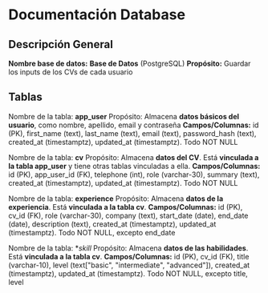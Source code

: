 # Documentación Database

## Descripción General

  **Nombre base de datos:**
  **Base de Datos** (PostgreSQL)
  **Propósito:** Guardar los inputs de los CVs de cada usuario

## Tablas

  Nombre de la tabla: **app_user**
  Propósito: Almacena **datos básicos del usuario**, como nombre, apellido, email y contraseña
  **Campos/Columnas:** id (PK), first_name (text), last_name (text), email (text), password_hash (text), created_at (timestamptz), updated_at (timestamptz). Todo NOT NULL

  Nombre de la tabla: **cv**
  Propósito: Almacena **datos del CV**. Está **vinculada a la tabla app_user** y tiene otras tablas vinculadas a ella.
  **Campos/Columnas:** id (PK), app_user_id (FK), telephone (int), role (varchar-30), summary (text), created_at (timestamptz), updated_at (timestamptz). Todo NOT NULL

  Nombre de la tabla: **experience**
  Propósito: Almacena **datos de la experiencia**. Está **vinculada a la tabla cv**.
  **Campos/Columnas:** id (PK), cv_id (FK), role (varchar-30), company (text), start_date (date), end_date (date), description (text), created_at (timestamptz), updated_at (timestamptz). Todo NOT NULL, excepto end_date

  Nombre de la tabla: **skill*
  Propósito: Almacena **datos de las habilidades**. Está **vinculada a la tabla cv**.
  **Campos/Columnas:** id (PK), cv_id (FK), title (varchar-10), level (text["basic", "intermediate", "advanced"]), created_at (timestamptz), updated_at (timestamptz). Todo NOT NULL, excepto title, level
